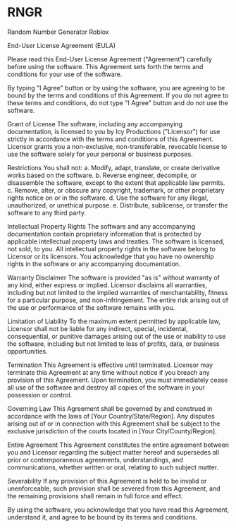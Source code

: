 # RNGR
Random Number Generator Roblox

End-User License Agreement (EULA)

Please read this End-User License Agreement ("Agreement") carefully before using the software. This Agreement sets forth the terms and conditions for your use of the software.

By typing "I Agree" button or by using the software, you are agreeing to be bound by the terms and conditions of this Agreement. If you do not agree to these terms and conditions, do not type "I Agree" button and do not use the software.

Grant of License
The software, including any accompanying documentation, is licensed to you by Icy Productions ("Licensor") for use strictly in accordance with the terms and conditions of this Agreement. Licensor grants you a non-exclusive, non-transferable, revocable license to use the software solely for your personal or business purposes.

Restrictions
You shall not:
a. Modify, adapt, translate, or create derivative works based on the software.
b. Reverse engineer, decompile, or disassemble the software, except to the extent that applicable law permits.
c. Remove, alter, or obscure any copyright, trademark, or other proprietary rights notice on or in the software.
d. Use the software for any illegal, unauthorized, or unethical purpose.
e. Distribute, sublicense, or transfer the software to any third party.

Intellectual Property Rights
The software and any accompanying documentation contain proprietary information that is protected by applicable intellectual property laws and treaties. The software is licensed, not sold, to you. All intellectual property rights in the software belong to Licensor or its licensors. You acknowledge that you have no ownership rights in the software or any accompanying documentation.

Warranty Disclaimer
The software is provided "as is" without warranty of any kind, either express or implied. Licensor disclaims all warranties, including but not limited to the implied warranties of merchantability, fitness for a particular purpose, and non-infringement. The entire risk arising out of the use or performance of the software remains with you.

Limitation of Liability
To the maximum extent permitted by applicable law, Licensor shall not be liable for any indirect, special, incidental, consequential, or punitive damages arising out of the use or inability to use the software, including but not limited to loss of profits, data, or business opportunities.

Termination
This Agreement is effective until terminated. Licensor may terminate this Agreement at any time without notice if you breach any provision of this Agreement. Upon termination, you must immediately cease all use of the software and destroy all copies of the software in your possession or control.

Governing Law
This Agreement shall be governed by and construed in accordance with the laws of [Your Country/State/Region]. Any disputes arising out of or in connection with this Agreement shall be subject to the exclusive jurisdiction of the courts located in [Your City/County/Region].

Entire Agreement
This Agreement constitutes the entire agreement between you and Licensor regarding the subject matter hereof and supersedes all prior or contemporaneous agreements, understandings, and communications, whether written or oral, relating to such subject matter.

Severability
If any provision of this Agreement is held to be invalid or unenforceable, such provision shall be severed from this Agreement, and the remaining provisions shall remain in full force and effect.

By using the software, you acknowledge that you have read this Agreement, understand it, and agree to be bound by its terms and conditions.
